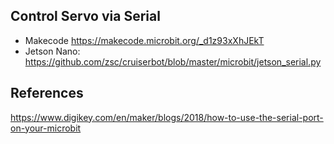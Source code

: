 ## Control Servo via Serial
* Makecode https://makecode.microbit.org/_d1z93xXhJEkT
* Jetson Nano: https://github.com/zsc/cruiserbot/blob/master/microbit/jetson_serial.py

## References
https://www.digikey.com/en/maker/blogs/2018/how-to-use-the-serial-port-on-your-microbit
